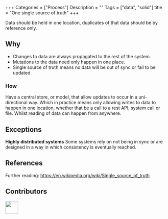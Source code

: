 
+++
Categories = ["Process"]
Description = ""
Tags = ["data", "solid"]
title = "One single source of truth"
+++

Data should be held in one location, duplicates of that data should be by reference only.


## Why

* Changes to data are always propagated to the rest of the system.
* Mutations to the data need only happen in one place.
* Single source of truth means no data will be out of sync or fail to be updated.

### How

Have a central store, or model, that allow updates to occur in a uni-directional way. Which in practice means only allowing writes to data to happen in one location, whether that be a call to a rest API, system call or file. Whilst reading of data can happen from anywhere.

## Exceptions

**Highly distributed systems** Some systems rely on not being in sync or are designed in a way in which consistency is eventually reached.
<!--**Between teams** This principle is harder to apply between different team specialisations such as front-end vs backend, teams within an organisation, between different systems: caching vs database or large distributed systems.-->



## References
Further reading:
https://en.wikipedia.org/wiki/Single_source_of_truth


## Contributors

<a class="contributor" alt="Adam Craven" href="https://github.com/adamcraven">
  <img src="https://github.com/adamcraven.png?size=80" width="40">
</a>

